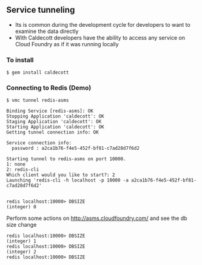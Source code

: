 ## Service tunneling

- Its is common during the development cycle for developers to want to examine the data directly
- With Caldecott developers have the ability to access any service on Cloud Foundry as if it was running locally

### To install

    $ gem install caldecott

### Connecting to Redis (Demo)

    $ vmc tunnel redis-asms

    Binding Service [redis-asms]: OK
    Stopping Application 'caldecott': OK
    Staging Application 'caldecott': OK
    Starting Application 'caldecott': OK
    Getting tunnel connection info: OK

    Service connection info:
      password : a2ca1b76-f4e5-452f-bf81-c7ad28d7f6d2

    Starting tunnel to redis-asms on port 10000.
    1: none
    2: redis-cli
    Which client would you like to start?: 2
    Launching 'redis-cli -h localhost -p 10000 -a a2ca1b76-f4e5-452f-bf81-c7ad28d7f6d2'


    redis localhost:10000> DBSIZE
    (integer) 0

Perform some actions on http://asms.cloudfoundry.com/ and see the db size change

    redis localhost:10000> DBSIZE
    (integer) 1
    redis localhost:10000> DBSIZE
    (integer) 2
    redis localhost:10000> DBSIZE


